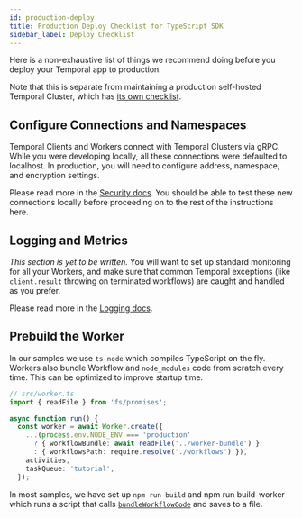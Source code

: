 ```yaml
---
id: production-deploy
title: Production Deploy Checklist for TypeScript SDK
sidebar_label: Deploy Checklist
---
```


Here is a non-exhaustive list of things we recommend doing before you deploy your Temporal app to production.

Note that this is separate from maintaining a production self-hosted Temporal Cluster, which has [its own checklist](https://docs.temporal.io/docs/server/production-deployment#checklist-for-scaling-temporal).

## Configure Connections and Namespaces

Temporal Clients and Workers connect with Temporal Clusters via gRPC.
While you were developing locally, all these connections were defaulted to localhost.
In production, you will need to configure address, namespace, and encryption settings.

Please read more in the [Security docs](/docs/typescript/security).
You should be able to test these new connections locally before proceeding on to the rest of the instructions here.

## Logging and Metrics

_This section is yet to be written._ You will want to set up standard monitoring for all your Workers, and make sure that common Temporal exceptions (like `client.result` throwing on terminated workflows) are caught and handled as you prefer.

Please read more in the [Logging docs](/docs/typescript/logging).

## Prebuild the Worker

In our samples we use `ts-node` which compiles TypeScript on the fly.
Workers also bundle Workflow and `node_modules` code from scratch every time.
This can be optimized to improve startup time.

```ts
// src/worker.ts
import { readFile } from 'fs/promises';

async function run() {
  const worker = await Worker.create({
    ...(process.env.NODE_ENV === 'production'
      ? { workflowBundle: await readFile('../worker-bundle') }
      : { workflowsPath: require.resolve('./workflows') }),
    activities,
    taskQueue: 'tutorial',
  });
```

In most samples, we have set up `npm run build` and npm run build-worker which runs a script that calls [`bundleWorkflowCode`](/docs/typescript/workers#prebuilt-workflow-bundles) and saves to a file.
